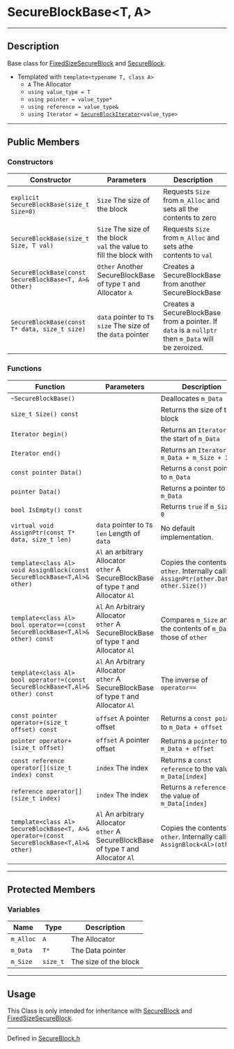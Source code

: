 # SecureBlockBase<T, A>

***

## Description
Base class for [FixedSizeSecureBlock](./FixedSizeSecureBlock.md) and [SecureBlock](./SecureBlock.md).

* Templated  with `template<typename T, class A>`
  * `A` The Allocator
  * `using value_type = T`
  * `using pointer = value_type*`
  * `using reference = value_type&`
  * `using Iterator = `[`SecureBlockIterator`](./SecureBlockIterator.md)`<value_type>`

***

## Public Members

### Constructors
Constructor | Parameters | Description
--- | --- | ---
`explicit SecureBlockBase(size_t Size=0)` | `Size` The size of the block | Requests `Size` from `m_Alloc` and sets all the contents to zero
`SecureBlockBase(size_t Size, T val)` | `Size` The size of the block <br/> `val` the value to fill the block with | Requests `Size` from `m_Alloc` and sets athe contents to `val`
`SecureBlockBase(const SecureBlockBase<T, A>& Other)` | `Other` Another SecureBlockBase of type `T` and Allocator `A` | Creates a SecureBlockBase from another SecureBlockBase
`SecureBlockBase(const T* data, size_t size)` | `data` pointer to `T`s <br/> `size` The size of the `data` pointer | Creates a SecureBlockBase from a pointer. If `data` is a `nullptr` then `m_Data` will be zeroized.

### Functions

Function | Parameters | Description
--- | --- | ---
`~SecureBlockBase()` | | Deallocates `m_Data`
`size_t Size() const` | | Returns the size of the block
`Iterator begin()` | | Returns an `Iterator` to the start of `m_Data`
`Iterator end()` | | Returns an `Iterator` to `m_Data + m_Size + 1` 
`const pointer Data()` | | Returns a `const` pointer to `m_Data`
`pointer Data()` | | Returns a pointer to `m_Data`
`bool IsEmpty() const` | | Returns `true` if `m_Size == 0`
`virtual void AssignPtr(const T* data, size_t len)` | `data` pointer to `T`s <br/> `len` Length of `data` | No default implementation. 
`template<class Al> void AssignBlock(const SecureBlockBase<T,Al>& other)` | `Al` an arbitrary Allocator <br/> `other` A SecureBlockBase of type `T` and Allocator `Al` | Copies the contents of `other`. Internally calls `AssignPtr(other.Data(), other.Size())`
`template<class Al> bool operator==(const SecureBlockBase<T,Al>& other) const` | `Al` An Arbitrary Allocator <br/> `other` A SecureBlockBase of type `T` and Allocator `Al` | Compares `m_Size` and the contents of `m_Data` to those of `other`
`template<class Al> bool operator!=(const SecureBlockBase<T,Al>& other) const` | `Al` An Arbitrary Allocator <br/> `other` A SecureBlockBase of type `T` and Allocator `Al` | The inverse of `operator==`
`const pointer operator+(size_t offset) const` | `offset` A pointer offset | Returns a `const pointer` to `m_Data + offset` 
`pointer operator+(size_t offset)` | `offset` A pointer offset | Returns a `pointer` to `m_Data + offset` 
`const reference operator[](size_t index) const` | `index` The index | Returns a `const reference` to the value of `m_Data[index]`
`reference operator[](size_t index)` | `index` The index | Returns a `reference` to the value of `m_Data[index]`
`template<class Al> SecureBlockBase<T, A>& operator=(const SecureBlockBase<T,Al>& other)` | `Al` An arbitrary Allocator <br/> `other` A SecureBlockBase of type `T` and Allocator `Al` | Copies the contents of `other`. Internally calls `AssignBlock<Al>(other)`

***

## Protected Members

### Variables

Name | Type | Description
--- | --- | ---
`m_Alloc` | `A` | The Allocator
`m_Data` | `T*` | The Data pointer
`m_Size` | `size_t` | The size of the block

***

## Usage
This Class is only intended for inheritance with [SecureBlock](./SecureBlock.md) and [FixedSizeSecureBlock](./FixedSizeSecureBlock.md).

***

Defined in [SecureBlock.h](https://github.com/FlyingRaijinMinato/LockdownSSL/blob/main/Includes/SecureBlock.h)